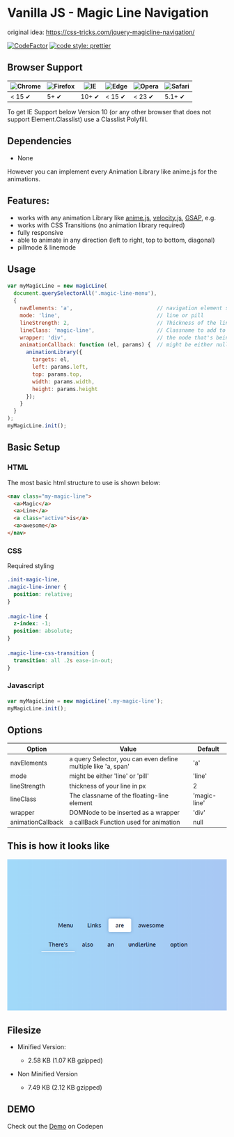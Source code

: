 # Vanilla JS - Magic Line Navigation
original idea: https://css-tricks.com/jquery-magicline-navigation/

[![CodeFactor](https://www.codefactor.io/repository/github/bfiessinger/vanilla-js-magic-line-navigation/badge)](https://www.codefactor.io/repository/github/bfiessinger/vanilla-js-magic-line-navigation)
[![code style: prettier](https://img.shields.io/badge/code_style-prettier-ff69b4.svg?style=flat-square)](https://github.com/prettier/prettier)

## Browser Support
![Chrome](https://camo.githubusercontent.com/26846e979600799e9f4273d38bd9e5cb7bb8d6d0/68747470733a2f2f7261772e6769746875622e636f6d2f616c7272612f62726f777365722d6c6f676f732f6d61737465722f7372632f6368726f6d652f6368726f6d655f34387834382e706e67) | ![Firefox](https://camo.githubusercontent.com/6087557f69ec6585eb7f8d7bd7d9ecb6b7f51ba1/68747470733a2f2f7261772e6769746875622e636f6d2f616c7272612f62726f777365722d6c6f676f732f6d61737465722f7372632f66697265666f782f66697265666f785f34387834382e706e67) | ![IE](https://camo.githubusercontent.com/4b062fb12353b0ef8420a72ddc3debf6b2ee5747/68747470733a2f2f7261772e6769746875622e636f6d2f616c7272612f62726f777365722d6c6f676f732f6d61737465722f7372632f617263686976652f696e7465726e65742d6578706c6f7265725f392d31312f696e7465726e65742d6578706c6f7265725f392d31315f34387834382e706e67) | ![Edge](https://camo.githubusercontent.com/826b3030243b09465bf14cf420704344f5eee991/68747470733a2f2f7261772e6769746875622e636f6d2f616c7272612f62726f777365722d6c6f676f732f6d61737465722f7372632f656467652f656467655f34387834382e706e67) | ![Opera](https://camo.githubusercontent.com/96d2405a936da1fb8988db0c1d304d3db04b8a52/68747470733a2f2f7261772e6769746875622e636f6d2f616c7272612f62726f777365722d6c6f676f732f6d61737465722f7372632f6f706572612f6f706572615f34387834382e706e67) | ![Safari](https://camo.githubusercontent.com/6fbaeb334b99e74ddd89190a42766ea3b4600d2c/68747470733a2f2f7261772e6769746875622e636f6d2f616c7272612f62726f777365722d6c6f676f732f6d61737465722f7372632f7361666172692f7361666172695f34387834382e706e67)
--- | --- | --- | --- | --- | --- |
< 15 ✔ | 5+ ✔ | 10+ ✔ | < 15 ✔ | < 23 ✔ | 5.1+ ✔ |

To get IE Support below Version 10 (or any other browser that does not support Element.Classlist) use a Classlist Polyfill. 

## Dependencies
* None

However you can implement every Animation Library like anime.js for the animations.

## Features:
* works with any animation Library like [anime.js](https://github.com/juliangarnier/anime), [velocity.js](https://github.com/julianshapiro/velocity), [GSAP](https://github.com/greensock/GSAP), e.g.
* works with CSS Transitions (no animation library required)
* fully responsive
* able to animate in any direction (left to right, top to bottom, diagonal)
* pillmode & linemode

## Usage
```javascript
var myMagicLine = new magicLine(
  document.querySelectorAll('.magic-line-menu'),
  {
    navElements: 'a',                           // navigation element selector
    mode: 'line',                               // line or pill
    lineStrength: 2,                            // Thickness of the line
    lineClass: 'magic-line',                    // Classname to add to the line element
    wrapper: 'div',                             // the node that's being created as an element wrapper
    animationCallback: function (el, params) {  // might be either null or a callback function
      animationLibrary({
        targets: el,
        left: params.left,
        top: params.top,
        width: params.width,
        height: params.height
      });
    }
  }
);
myMagicLine.init();
```

## Basic Setup
### HTML
The most basic html structure to use is shown below:
```html
<nav class="my-magic-line">
  <a>Magic</a>
  <a>Line</a>
  <a class="active">is</a>
  <a>awesome</a>
</nav>
```
### CSS
Required styling
```css
.init-magic-line,
.magic-line-inner {
  position: relative;
}

.magic-line {
  z-index: -1;
  position: absolute;
}

.magic-line-css-transition {
  transition: all .2s ease-in-out;
}
```

### Javascript
```javascript
var myMagicLine = new magicLine('.my-magic-line');
myMagicLine.init();
```

## Options
| Option            | Value                                                         | Default         |
| ----------------- |---------------------------------------------------------------|-----------------|
| navElements       | a query Selector, you can even define multiple like 'a, span' | 'a'             |
| mode              | might be either 'line' or 'pill'                              | 'line'          |
| lineStrength      | thickness of your line in px                                  | 2               |
| lineClass         | The classname of the floating-line element                    | 'magic-line'    |
| wrapper           | DOMNode to be inserted as a wrapper                           | 'div'           |
| animationCallback | a callBack Function used for animation                        | null            |

## This is how it looks like
![Alt text](https://raw.githubusercontent.com/basticodes/Vanilla-JS-Magic-Line-Navigation/master/demo/screenshot.PNG)

## Filesize
* Minified Version:
  * 2.58 KB (1.07 KB gzipped)

* Non Minified Version
  * 7.49 KB (2.12 KB gzipped)

## DEMO
Check out the [Demo](https://codepen.io/bastian_fiessinger/full/MWYMWJN) on Codepen
